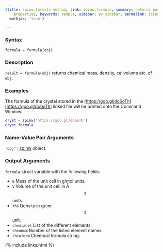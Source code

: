 ```yaml
---
{title: spinw.formula method, link: spinw.formula, summary: returns basic physical
    properties, keywords: sample, sidebar: sw_sidebar, permalink: spinw_formula, folder: spinw,
  mathjax: 'true'}

---
```

  
### Syntax
  
`formula = formula(obj)`
  
### Description
  
`result = formula(obj)` returns chemical mass, density, cellvolume etc.
of `obj`.
  
### Examples
  
The formula of the crystal stored in the
[https://goo.gl/do6oTh](https://goo.gl/do6oTh) linked file will be
printed onto the Command Window.
 
```matlab
cryst = spinw('https://goo.gl/do6oTh')
cryst.formula
```
  
### Name-Value Pair Arguments
  
`'obj'`
: [spinw](spinw) object.
  
### Output Arguments
  
`formula` struct variable with the following fields:
* `m`         Mass of the unit cell in g/mol units.
* `V`         Volume of the unit cell in Å$$^3$$ units.
* `rho`       Density in g/cm$$^3$$ unit.
* `chemlabel` List of the different elements.
* `chemnum`   Number of the listed element names
* `chemform`  Chemical formula string.
 

{% include links.html %}
